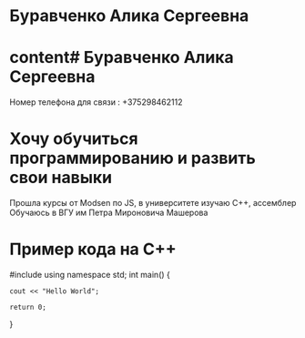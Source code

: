
# Буравченко Алика Сергеевна

# content# Буравченко Алика Сергеевна

Номер телефона для связи : +375298462112
# Хочу обучиться программированию и развить свои навыки
Прошла курсы от Modsen по JS, в университете изучаю С++, ассемблер
Обучаюсь в ВГУ им Петра Мироновича Машерова
# Пример кода на С++
#include <iostream>
using namespace std;
int main() {

    cout << "Hello World";
    
    return 0;
}


